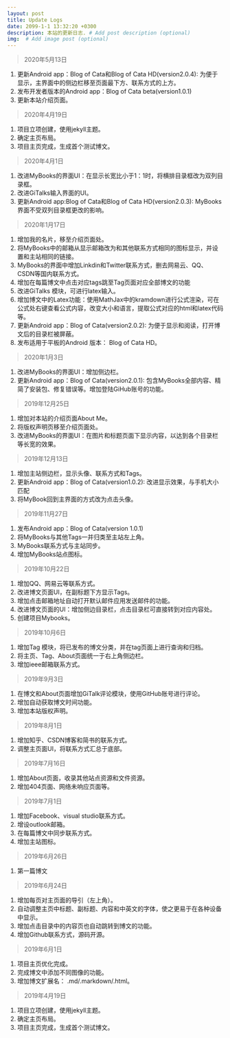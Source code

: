 ```yaml
---
layout: post
title: Update Logs
date: 2099-1-1 13:32:20 +0300
description: 本站的更新日志. # Add post description (optional)
img:  # Add image post (optional)
---
```

> 2020年5月13日

1. 更新Android app：Blog of Cata和Blog of Cata HD(version2.0.4): 为便于显示，主界面中的侧边栏移至页面最下方、联系方式的上方。
2. 发布开发者版本的Android app：Blog of Cata beta(version1.0.1)
3. 更新本站介绍页面。

> 2020年4月19日

1. 项目立项创建，使用jekyll主题。
2. 确定主页布局。
2. 项目主页完成，生成首个测试博文。

> 2020年4月1日

1. 改进MyBooks的界面UI：在显示长宽比小于1：1时，将横排目录框改为双列目录框。
2. 改进GiTalks输入界面的UI。
2. 更新Android app:Blog of Cata和Blog of Cata HD(version2.0.3): MyBooks界面不受双列目录框更改的影响。

> 2020年1月17日

1. 增加我的名片，移至介绍页面处。
2. 将MyBooks中的邮箱从显示邮箱改为和其他联系方式相同的图标显示，并设置和主站相同的链接。
3. MyBooks的界面中增加Linkdin和Twitter联系方式，删去网易云、QQ、CSDN等国内联系方式。
4. 增加在每篇博文中点击对应tags跳至Tag页面对应全部博文的功能
5. 改进GiTalks 模块，可进行latex输入。
6. 增加博文中的Latex功能：使用MathJax中的kramdown进行公式渲染，可在公式处右键查看公式内容，改变大小和语言，提取公式对应的html和latex代码等。
7. 更新Android app：Blog of Cata(version2.0.2): 为便于显示和阅读，打开博文后的目录栏被屏蔽。
8. 发布适用于平板的Android 版本： Blog of Cata HD。

> 2020年1月3日

1. 改进MyBooks的界面UI：增加侧边栏。
2. 更新Android app：Blog of Cata(version2.0.1): 包含MyBooks全部内容、精简了安装包、修复错误等。增加登陆GiHub账号的功能。

> 2019年12月25日

1. 增加对本站的介绍页面About Me。
2. 将版权声明页移至介绍页面处。
3. 改进MyBooks的界面UI：在图片和标题页面下显示内容，以达到各个目录栏等长宽的效果。

> 2019年12月13日

1. 增加主站侧边栏，显示头像、联系方式和Tags。
2. 更新Android app：Blog of Cata(version1.0.2): 改进显示效果，与手机大小匹配
3. 将MyBook回到主界面的方式改为点击头像。

> 2019年11月27日

1. 发布Android app：Blog of Cata(version 1.0.1)
2. 将MyBooks与其他Tags一并归类至主站左上角。
3. MyBooks联系方式与主站同步。
4. 增加MyBooks站点图标。

> 2019年10月22日

1. 增加QQ、网易云等联系方式。
2. 改进博文页面UI，在副标题下方显示Tags。
3. 增加点击邮箱地址自动打开默认邮件应用发送邮件的功能。
4. 改进博文页面的UI：增加侧边目录栏，点击目录栏可直接转到对应内容处。
5. 创建项目Mybooks。

> 2019年10月6日

1. 增加Tag 模块，将已发布的博文分类，并在tag页面上进行查询和归档。
2. 将主页、Tag、About页面统一于右上角侧边栏。
3. 增加ieee邮箱联系方式。

> 2019年9月3日

1. 在博文和About页面增加GiTalk评论模块，使用GitHub账号进行评论。
2. 增加自动获取博文时间功能。
3. 增加本站版权声明。

> 2019年8月1日

1. 增加知乎、CSDN博客和简书的联系方式。
2. 调整主页面UI，将联系方式汇总于底部。

> 2019年7月16日

1. 增加About页面，收录其他站点资源和文件资源。
2. 增加404页面、网络未响应页面等。

> 2019年7月1日

1. 增加Facebook、visual studio联系方式。
2. 增设outlook邮箱。
3. 在每篇博文中同步联系方式。
4. 增加主站图标。

> 2019年6月26日

1. 第一篇博文

> 2019年6月24日

1. 增加每页对主页面的导引（左上角）。
2. 自动调整主页中标题、副标题、内容和中英文的字体，使之更易于在各种设备中显示。
3. 增加点击目录中的内容页也自动跳转到博文的功能。
4. 增加Github联系方式，源码开源。

> 2019年6月1日

1. 项目主页优化完成。
2. 完成博文中添加不同图像的功能。
3. 增加博文扩展名： .md/.markdown/.html。

> 2019年4月19日

1. 项目立项创建，使用jekyll主题。
2. 确定主页布局。
3. 项目主页完成，生成首个测试博文。



























